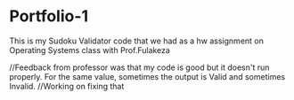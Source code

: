 # Portfolio-1
This is my Sudoku Validator code that we had as a hw assignment on Operating Systems class with Prof.Fulakeza

//Feedback from professor was that my code is good but it doesn't run properly. For the same value, sometimes the output is Valid and sometimes Invalid. 
//Working on fixing that
